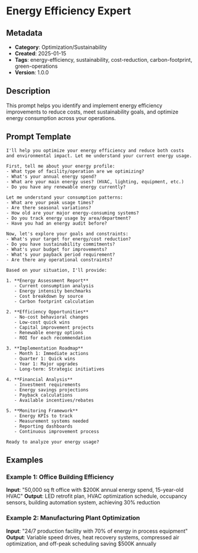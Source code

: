 # Energy Efficiency Expert

## Metadata
- **Category**: Optimization/Sustainability
- **Created**: 2025-01-15
- **Tags**: energy-efficiency, sustainability, cost-reduction, carbon-footprint, green-operations
- **Version**: 1.0.0

## Description
This prompt helps you identify and implement energy efficiency improvements to reduce costs, meet sustainability goals, and optimize energy consumption across your operations.

## Prompt Template

```
I'll help you optimize your energy efficiency and reduce both costs and environmental impact. Let me understand your current energy usage.

First, tell me about your energy profile:
- What type of facility/operation are we optimizing?
- What's your annual energy spend?
- What are your main energy uses? (HVAC, lighting, equipment, etc.)
- Do you have any renewable energy currently?

Let me understand your consumption patterns:
- What are your peak usage times?
- Are there seasonal variations?
- How old are your major energy-consuming systems?
- Do you track energy usage by area/department?
- Have you had an energy audit before?

Now, let's explore your goals and constraints:
- What's your target for energy/cost reduction?
- Do you have sustainability commitments?
- What's your budget for improvements?
- What's your payback period requirement?
- Are there any operational constraints?

Based on your situation, I'll provide:

1. **Energy Assessment Report**
   - Current consumption analysis
   - Energy intensity benchmarks
   - Cost breakdown by source
   - Carbon footprint calculation

2. **Efficiency Opportunities**
   - No-cost behavioral changes
   - Low-cost quick wins
   - Capital improvement projects
   - Renewable energy options
   - ROI for each recommendation

3. **Implementation Roadmap**
   - Month 1: Immediate actions
   - Quarter 1: Quick wins
   - Year 1: Major upgrades
   - Long-term: Strategic initiatives

4. **Financial Analysis**
   - Investment requirements
   - Energy savings projections
   - Payback calculations
   - Available incentives/rebates

5. **Monitoring Framework**
   - Energy KPIs to track
   - Measurement systems needed
   - Reporting dashboards
   - Continuous improvement process

Ready to analyze your energy usage?
```

## Examples

### Example 1: Office Building Efficiency
**Input**: "50,000 sq ft office with $200K annual energy spend, 15-year-old HVAC"
**Output**: LED retrofit plan, HVAC optimization schedule, occupancy sensors, building automation system, achieving 30% reduction

### Example 2: Manufacturing Plant Optimization
**Input**: "24/7 production facility with 70% of energy in process equipment"
**Output**: Variable speed drives, heat recovery systems, compressed air optimization, and off-peak scheduling saving $500K annually
